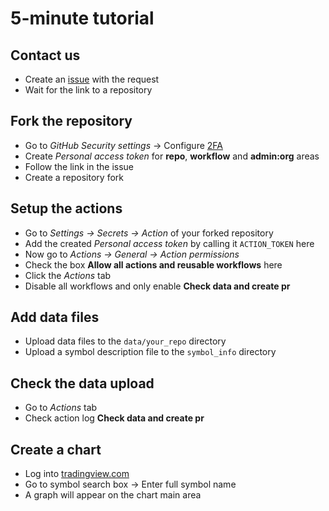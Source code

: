 [issue]: ../issues/
[2fa]: https://github.com/settings/security
[chart]: https://tradingview.com/chart

# 5-minute tutorial

## Contact us

- Create an [issue][issue] with the request
- Wait for the link to a repository

## Fork the repository

- Go to _GitHub Security settings_ → Configure [2FA][2fa]
- Create _Personal access token_ for __repo__, __workflow__ and __admin:org__ areas
- Follow the link in the issue
- Create a repository fork

## Setup the actions
- Go to _Settings → Secrets → Action_ of your forked repository
- Add the created _Personal access token_ by calling it `ACTION_TOKEN` here
- Now go to _Actions → General → Action permissions_
- Check the box __Allow all actions and reusable workflows__ here
- Click the _Actions_ tab
- Disable all workflows and only enable __Check data and create pr__

## Add data files

- Upload data files to the `data/your_repo` directory
- Upload a symbol description file to the `symbol_info` directory

## Check the data upload

- Go to _Actions_ tab
- Check action log __Check data and create pr__

## Create a chart

- Log into [tradingview.com][chart]
- Go to symbol search box → Enter full symbol name
- A graph will appear on the chart main area
